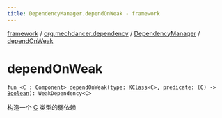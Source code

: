 ```yaml
---
title: DependencyManager.dependOnWeak - framework
---
```


[framework](../../index.html) / [org.mechdancer.dependency](../index.html) / [DependencyManager](index.html) / [dependOnWeak](./depend-on-weak.html)

# dependOnWeak

`fun <C : `[`Component`](../-component/index.html)`> dependOnWeak(type: `[`KClass`](https://kotlinlang.org/api/latest/jvm/stdlib/kotlin.reflect/-k-class/index.html)`<C>, predicate: (C) -> `[`Boolean`](https://kotlinlang.org/api/latest/jvm/stdlib/kotlin/-boolean/index.html)`): WeakDependency<C>`

构造一个 [C](depend-on-weak.html#C) 类型的弱依赖

